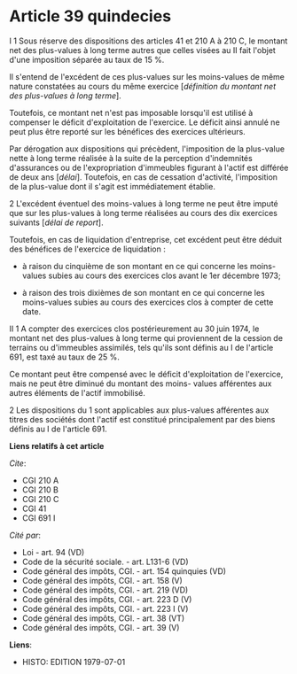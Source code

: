 # Article 39 quindecies

I  1  Sous réserve des dispositions des articles 41 et 210 A à 210 C, le montant net des plus-values à long terme autres que
celles visées au II fait l'objet d'une imposition séparée au taux de 15 %.

Il s'entend de l'excédent de ces plus-values sur les moins-values de même nature constatées au cours du même exercice
[*définition du montant net des plus-values à long terme*].

Toutefois, ce montant net n'est pas imposable lorsqu'il est utilisé à compenser le déficit d'exploitation de l'exercice. Le
déficit ainsi annulé ne peut plus être reporté sur les bénéfices des exercices ultérieurs.

Par dérogation aux dispositions qui précèdent, l'imposition de la plus-value nette à long terme réalisée à la suite de la
perception d'indemnités d'assurances ou de l'expropriation d'immeubles figurant à l'actif est différée de deux ans [*délai*].
Toutefois, en cas de cessation d'activité, l'imposition de la plus-value dont il s'agit est immédiatement établie.

2  L'excédent éventuel des moins-values à long terme ne peut être imputé que sur les plus-values à long terme réalisées au
cours des dix exercices suivants [*délai de report*].

Toutefois, en cas de liquidation d'entreprise, cet excédent peut être déduit des bénéfices de l'exercice de liquidation :

- à raison du cinquième de son montant en ce qui concerne les moins-values subies au cours des exercices clos avant le 1er
décembre 1973;

- à raison des trois dixièmes de son montant en ce qui concerne les moins-values subies au cours des exercices clos à compter
de cette date.

II  1  A compter des exercices clos postérieurement au 30 juin 1974, le montant net des plus-values à long terme qui
proviennent de la cession de terrains ou d'immeubles assimilés, tels qu'ils sont définis au I de l'article 691, est taxé au
taux de 25 %.

Ce montant peut être compensé avec le déficit d'exploitation de l'exercice, mais ne peut être diminué du montant des moins-
values afférentes aux autres éléments de l'actif immobilisé.

2  Les dispositions du 1 sont applicables aux plus-values afférentes aux titres des sociétés dont l'actif est constitué
principalement par des biens définis au I de l'article 691.

**Liens relatifs à cet article**

_Cite_:

  - CGI 210 A
  - CGI 210 B
  - CGI 210 C
  - CGI 41
  - CGI 691 I

_Cité par_:

  - Loi - art. 94 (VD)
  - Code de la sécurité sociale. - art. L131-6 (VD)
  - Code général des impôts, CGI. - art. 154 quinquies (VD)
  - Code général des impôts, CGI. - art. 158 (V)
  - Code général des impôts, CGI. - art. 219 (VD)
  - Code général des impôts, CGI. - art. 223 D (V)
  - Code général des impôts, CGI. - art. 223 I (V)
  - Code général des impôts, CGI. - art. 38 (VT)
  - Code général des impôts, CGI. - art. 39 (V)

**Liens**:

  - HISTO: EDITION 1979-07-01
